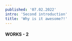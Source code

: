 ```yaml
---
published: '07.02.2022'
intro: 'Second introduction'
title: 'Why is it awesome?!'
---
```


#### WORKS - 2
